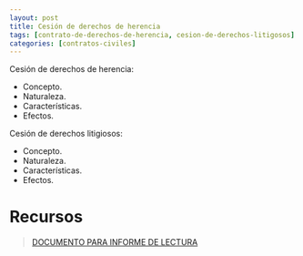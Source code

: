 ```yaml
---
layout: post
title: Cesión de derechos de herencia
tags: [contrato-de-derechos-de-herencia, cesion-de-derechos-litigosos]
categories: [contratos-civiles]
---
```


Cesión de derechos de herencia: 
- Concepto.
- Naturaleza.
- Características.
- Efectos.

Cesión de derechos litigiosos:
- Concepto.
- Naturaleza.
- Características.
- Efectos.

<!-- more -->
# Recursos
> [DOCUMENTO PARA INFORME DE LECTURA](/assets/documentos/semana_8.pdf)